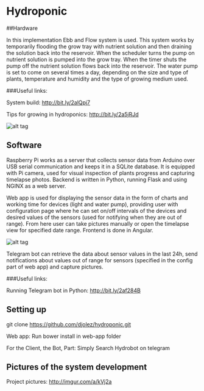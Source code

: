 # Hydroponic

##Hardware

In this implementation Ebb and Flow system is used. This system works by temporarily flooding the grow tray with nutrient solution and then draining the solution back into the reservoir. When the scheduler turns the pump on nutrient solution is pumped into the grow tray. When the timer shuts the pump off the nutrient solution flows back into the reservoir. The water pump is set to come on several times a day, depending on the size and type of plants, temperature and humidity and the type of growing medium used.

###Useful links: 

System build: http://bit.ly/2alQpj7

Tips for growing in hydroponics: http://bit.ly/2a5jRJd

![alt tag](http://gardenious.com/wp-content/uploads/2014/08/how-to-build-an-ebb-and-flow-hydroponic-system.png)

## Software

Raspberry Pi works as a server that collects sensor data from Arduino over USB serial communication and keeps it in a SQLite database. It is equipped with Pi camera, used for visual inspection of plants progress and capturing timelapse photos. Backend is written in Python, running Flask and using NGINX as a web server.

Web app is used for displaying the sensor data in the form of charts and working time for devices (light and water pump), providing user with configuration page where he can set on/off intervals of the devices and desired values of the sensors (used for notifying when they are out of range). From here user can take pictures manually or open the timelapse view for specified date range. Frontend is done in Angular.

![alt tag](http://imgur.com/KRuebK3)

Telegram bot can retrieve the data about sensor values in the last 24h, send notifications about values out of range for sensors (specified in the config part of web app) and capture pictures.

###Useful links:

Running Telegram bot in Python: http://bit.ly/2af284B

## Setting up

git clone https://github.com/djolez/hydroponic.git

Web app: Run bower install in web-app folder

For the Client, the Bot, Part: Simply Search Hydrobot on telegram


## Pictures of the system development

Project pictures: http://imgur.com/a/kVj2a
